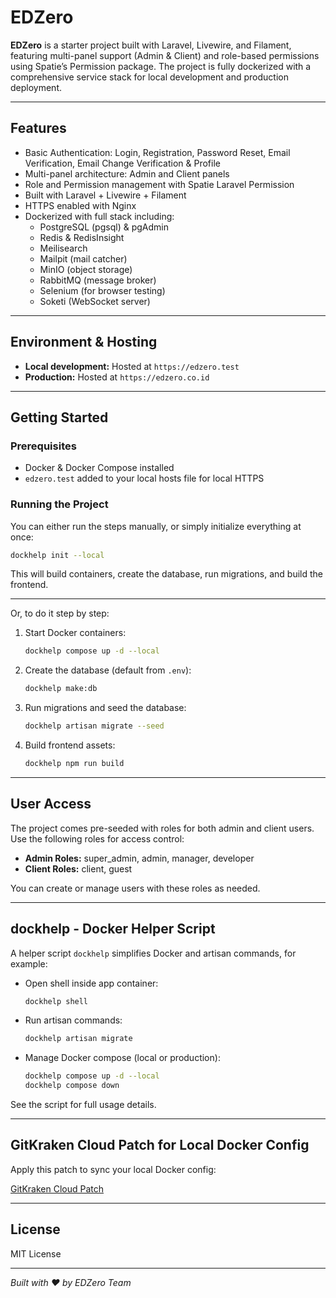 # EDZero

**EDZero** is a starter project built with Laravel, Livewire, and Filament, featuring multi-panel support (Admin & Client) and role-based permissions using Spatie’s Permission package. The project is fully dockerized with a comprehensive service stack for local development and production deployment.

---

## Features

- Basic Authentication: Login, Registration, Password Reset, Email Verification, Email Change Verification & Profile
- Multi-panel architecture: Admin and Client panels  
- Role and Permission management with Spatie Laravel Permission  
- Built with Laravel + Livewire + Filament  
- HTTPS enabled with Nginx  
- Dockerized with full stack including:  
  - PostgreSQL (pgsql) & pgAdmin  
  - Redis & RedisInsight  
  - Meilisearch  
  - Mailpit (mail catcher)  
  - MinIO (object storage)  
  - RabbitMQ (message broker)  
  - Selenium (for browser testing)  
  - Soketi (WebSocket server)  

---

## Environment & Hosting

- **Local development:** Hosted at `https://edzero.test`  
- **Production:** Hosted at `https://edzero.co.id`  

---

## Getting Started

### Prerequisites

- Docker & Docker Compose installed  
- `edzero.test` added to your local hosts file for local HTTPS  

### Running the Project

You can either run the steps manually, or simply initialize everything at once:

```bash
dockhelp init --local
```

This will build containers, create the database, run migrations, and build the frontend.

---

Or, to do it step by step:

1. Start Docker containers:

   ```bash
   dockhelp compose up -d --local
   ```

2. Create the database (default from `.env`):

   ```bash
   dockhelp make:db
   ```

3. Run migrations and seed the database:

   ```bash
   dockhelp artisan migrate --seed
   ```

4. Build frontend assets:

   ```bash
   dockhelp npm run build
   ```

---

## User Access

The project comes pre-seeded with roles for both admin and client users. Use the following roles for access control:

* **Admin Roles:** super\_admin, admin, manager, developer
* **Client Roles:** client, guest

You can create or manage users with these roles as needed.

---

## dockhelp - Docker Helper Script

A helper script `dockhelp` simplifies Docker and artisan commands, for example:

* Open shell inside app container:

  ```bash
  dockhelp shell
  ```

* Run artisan commands:

  ```bash
  dockhelp artisan migrate
  ```

* Manage Docker compose (local or production):

  ```bash
  dockhelp compose up -d --local
  dockhelp compose down
  ```

See the script for full usage details.

---

## GitKraken Cloud Patch for Local Docker Config

Apply this patch to sync your local Docker config:

[GitKraken Cloud Patch](https://gitkraken.dev/link/drafts/e4582c30-6715-41cb-adce-96bab65ec663?type=patch)

---

## License

MIT License

---

*Built with ❤️ by EDZero Team*